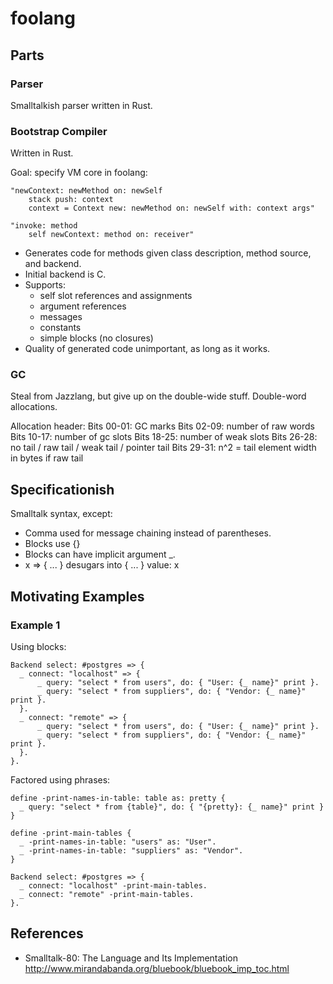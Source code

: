 # foolang

## Parts

### Parser

Smalltalkish parser written in Rust.

### Bootstrap Compiler

Written in Rust.

Goal: specify VM core in foolang:

    "newContext: newMethod on: newSelf
        stack push: context
        context = Context new: newMethod on: newSelf with: context args"

    "invoke: method
        self newContext: method on: receiver"

- Generates code for methods given class description, method source,
  and backend.
- Initial backend is C.
- Supports:
  - self slot references and assignments
  - argument references
  - messages
  - constants
  - simple blocks (no closures)
- Quality of generated code unimportant, as long as it works.

### GC

Steal from Jazzlang, but give up on the double-wide stuff. Double-word
allocations.

Allocation header:
  Bits 00-01: GC marks
  Bits 02-09: number of raw words
  Bits 10-17: number of gc slots
  Bits 18-25: number of weak slots
  Bits 26-28: no tail / raw tail / weak tail / pointer tail
  Bits 29-31: n^2 = tail element width in bytes if raw tail

## Specificationish

Smalltalk syntax, except:

- Comma used for message chaining instead of parentheses.
- Blocks use {}
- Blocks can have implicit argument _.
- x => { ... } desugars into { ... } value: x

## Motivating Examples

### Example 1

Using blocks:

    Backend select: #postgres => {
      _ connect: "localhost" => {
          _ query: "select * from users", do: { "User: {_ name}" print }.
          _ query: "select * from suppliers", do: { "Vendor: {_ name}" print }.
      }.
      _ connect: "remote" => {
          _ query: "select * from users", do: { "User: {_ name}" print }.
          _ query: "select * from suppliers", do: { "Vendor: {_ name}" print }.
      }.
    }.

Factored using phrases:

    define -print-names-in-table: table as: pretty {
      _ query: "select * from {table}", do: { "{pretty}: {_ name}" print }
    }

    define -print-main-tables {
      _ -print-names-in-table: "users" as: "User".
      _ -print-names-in-table: "suppliers" as: "Vendor".
    }

    Backend select: #postgres => {
      _ connect: "localhost" -print-main-tables.
      _ connect: "remote" -print-main-tables.
    }.

## References

- Smalltalk-80: The Language and Its Implementation
  http://www.mirandabanda.org/bluebook/bluebook_imp_toc.html
 